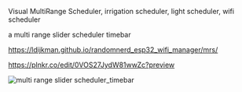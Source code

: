 Visual MultiRange Scheduler, irrigation scheduler, light scheduler, wifi scheduler

a multi range slider scheduler timebar

https://ldijkman.github.io/randomnerd_esp32_wifi_manager/mrs/

https://plnkr.co/edit/0VOS27JydW81wwZc?preview

![multi range slider scheduler_timebar](https://github.com/ldijkman/randomnerd_esp32_wifi_manager/assets/45427770/79138b38-2da1-4499-afd9-f0f02222ef44)
